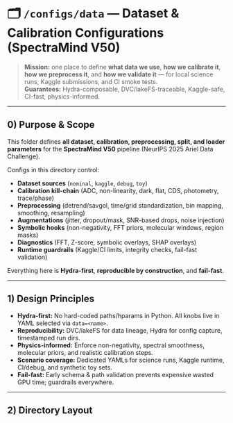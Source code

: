 # 🗂️ `/configs/data` — Dataset & Calibration Configurations (SpectraMind V50)

> **Mission:** one place to define **what data we use**, **how we calibrate it**, **how we preprocess it**, and **how we validate it** — for local science runs, Kaggle submissions, and CI smoke tests.  
> **Guarantees:** Hydra-composable, DVC/lakeFS-traceable, Kaggle-safe, CI-fast, physics-informed.

---

## 0) Purpose & Scope

This folder defines **all dataset, calibration, preprocessing, split, and loader parameters** for the **SpectraMind V50** pipeline (NeurIPS 2025 Ariel Data Challenge).

Configs in this directory control:

- **Dataset sources** (`nominal`, `kaggle`, `debug`, `toy`)
- **Calibration kill-chain** (ADC, non-linearity, dark, flat, CDS, photometry, trace/phase)
- **Preprocessing** (detrend/savgol, time/grid standardization, bin mapping, smoothing, resampling)
- **Augmentations** (jitter, dropout/mask, SNR-based drops, noise injection)
- **Symbolic hooks** (non-negativity, FFT priors, molecular windows, region masks)
- **Diagnostics** (FFT, Z-score, symbolic overlays, SHAP overlays)
- **Runtime guardrails** (Kaggle/CI limits, integrity checks, fail-fast validation)

Everything here is **Hydra-first**, **reproducible by construction**, and **fail-fast**.

---

## 1) Design Principles

- **Hydra-first:** No hard-coded paths/hparams in Python. All knobs live in YAML selected via `data=<name>`.
- **Reproducibility:** DVC/lakeFS for data lineage, Hydra for config capture, timestamped run dirs.
- **Physics-informed:** Enforce non-negativity, spectral smoothness, molecular priors, and realistic calibration steps.
- **Scenario coverage:** Dedicated YAMLs for science runs, Kaggle runtime, CI/debug, and synthetic toy sets.
- **Fail-fast:** Early schema & path validation prevents expensive wasted GPU time; guardrails everywhere.

---

## 2) Directory Layout